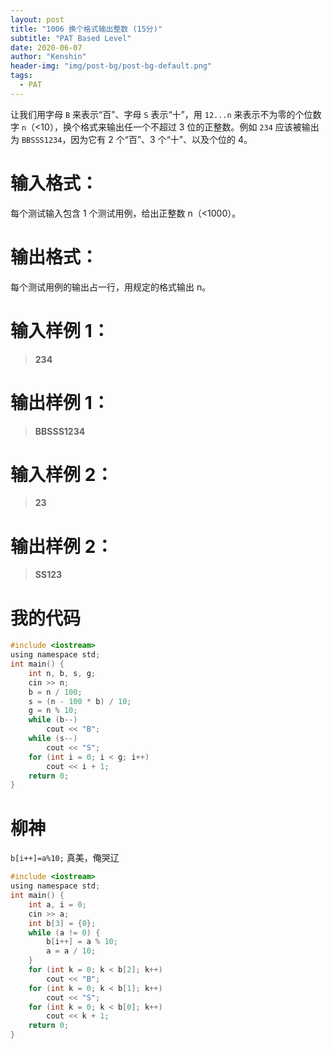 ```yaml
---
layout: post
title: "1006 换个格式输出整数 (15分)"
subtitle: "PAT Based Level"
date: 2020-06-07
author: "Kenshin"
header-img: "img/post-bg/post-bg-default.png"
tags:
  - PAT
---
```


让我们用字母 `B` 来表示“百”、字母 `S` 表示“十”，用 `12...n` 来表示不为零的个位数字 `n`（<10），换个格式来输出任一个不超过 3 位的正整数。例如 `234` 应该被输出为 `BBSSS1234`，因为它有 2 个“百”、3 个“十”、以及个位的 4。

# 输入格式：

每个测试输入包含 1 个测试用例，给出正整数 n（<1000）。

# 输出格式：

每个测试用例的输出占一行，用规定的格式输出 n。

# 输入样例 1：

> **234**

# 输出样例 1：

> **BBSSS1234**

# 输入样例 2：

> **23**

# 输出样例 2：

> **SS123**

# 我的代码

```c
#include <iostream>
using namespace std;
int main() {
    int n, b, s, g;
    cin >> n;
    b = n / 100;
    s = (n - 100 * b) / 10;
    g = n % 10;
    while (b--)
        cout << "B";
    while (s--)
        cout << "S";
    for (int i = 0; i < g; i++)
        cout << i + 1;
    return 0;
}
```

# 柳神

`b[i++]=a%10;` 真美，俺哭辽

```c
#include <iostream>
using namespace std;
int main() {
    int a, i = 0;
    cin >> a;
    int b[3] = {0};
    while (a != 0) {
        b[i++] = a % 10;
        a = a / 10;
    }
    for (int k = 0; k < b[2]; k++)
        cout << "B";
    for (int k = 0; k < b[1]; k++)
        cout << "S";
    for (int k = 0; k < b[0]; k++)
        cout << k + 1;
    return 0;
}
```
